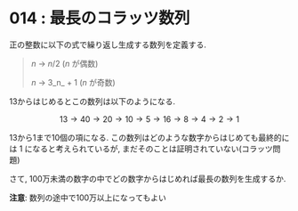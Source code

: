 # 014 : 最長のコラッツ数列

正の整数に以下の式で繰り返し生成する数列を定義する.

> _n_ → _n_/2 \(_n_ が偶数\)
>
> _n_ → 3_n_ + 1 \(_n_ が奇数\)

13からはじめるとこの数列は以下のようになる.

$$13 → 40 → 20 → 10 → 5 → 16 → 8 → 4 → 2 → 1$$

13から1まで10個の項になる. この数列はどのような数字からはじめても最終的には 1 になると考えられているが, まだそのことは証明されていない\(コラッツ問題\)

さて, 100万未満の数字の中でどの数字からはじめれば最長の数列を生成するか.

**注意**: 数列の途中で100万以上になってもよい

